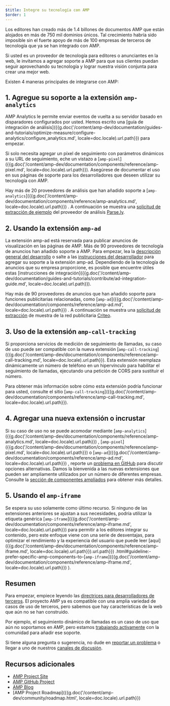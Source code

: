 ```yaml
---
$title: Integre su tecnología con AMP
$order: 1
---
```


Los editores han creado más de 1.4 billones de documentos AMP que están alojados en más de 750 mil dominios únicos. Tal crecimiento habría sido imposible sin el fuerte apoyo de más de 100 empresas de terceros de tecnología que ya se han integrado con AMP.

Si usted es un proveedor de tecnología para editores o anunciantes en la web, le invitamos a agregar soporte a AMP para que sus clientes puedan seguir aprovechando su tecnología y lograr nuestra visión conjunta para crear una mejor web.

Existen 4 maneras principales de integrarse con AMP:

## 1. Agregue su soporte a la extensión `amp-analytics`

AMP Analytics le permite enviar eventos de vuelta a su servidor basado en disparadores configurados por usted. Hemos escrito una [guía de integración de análisis]({{g.doc('/content/amp-dev/documentation/guides-and-tutorials/optimize-measure/configure-analytics/configure_analytics.md', locale=doc.locale).url.path}}) para empezar.

Si solo necesita agregar un píxel de seguimiento con parámetros dinámicos a su URL de seguimiento, eche un vistazo a [`amp-pixel`]({{g.doc('/content/amp-dev/documentation/components/reference/amp-pixel.md', locale=doc.locale).url.path}}). Asegúrese de documentar el uso en sus páginas de soporte para los desarrolladores que deseen utilizar su tecnología con AMP.

Hay más de 20 proveedores de análisis que han añadido soporte a [`amp-analytics`]({{g.doc('/content/amp-dev/documentation/components/reference/amp-analytics.md', locale=doc.locale).url.path}}) . A continuación se muestra una [solicitud de extracción de ejemplo](https://github.com/ampproject/amphtml/pull/1595) del proveedor de análisis [Parse.ly](https://www.parsely.com/help/integration/google-amp/).

## 2. Usando la extensión `amp-ad`

La extensión amp-ad está reservada para publicar anuncios de visualización en las páginas de AMP. Más de 90 proveedores de tecnología de anuncios han añadido soporte a AMP. Para empezar, lea la [descripción general del desarrollo](https://github.com/ampproject/amphtml/tree/master/ads#overview) o salte a las [instrucciones del desarrollador](https://github.com/ampproject/amphtml/tree/master/ads#developer-guidelines-for-a-pull-request) para agregar su soporte a la extensión amp-ad. Dependiendo de la tecnología de anuncios que su empresa proporcione, es posible que encuentre útiles estas [instrucciones de integración]({{g.doc('/content/amp-dev/documentation/guides-and-tutorials/contribute/ad-integration-guide.md', locale=doc.locale).url.path}}).

Hay más de 90 proveedores de anuncios que han añadido soporte para funciones publicitarias relacionadas, como [`amp-ad`]({{g.doc('/content/amp-dev/documentation/components/reference/amp-ad.md', locale=doc.locale).url.path}}) . A continuación se muestra una [solicitud de extracción](https://github.com/ampproject/amphtml/pull/2299) de muestra de la red publicitaria [Criteo](https://github.com/ampproject/amphtml/blob/master/ads/criteo.md).

## 3. Uso de la extensión `amp-call-tracking`

Si proporciona servicios de medición de seguimiento de llamadas, su caso de uso puede ser compatible con la nueva extensión [`amp-call-tracking`]({{g.doc('/content/amp-dev/documentation/components/reference/amp-call-tracking.md', locale=doc.locale).url.path}}). Esta extensión reemplaza dinámicamente un número de teléfono en un hipervínculo para habilitar el seguimiento de llamadas, ejecutando una petición de CORS para sustituir el número.

Para obtener más información sobre cómo esta extensión podría funcionar para usted, consulte el sitio [`amp-call-tracking`]({{g.doc('/content/amp-dev/documentation/components/reference/amp-call-tracking.md', locale=doc.locale).url.path}}).

## 4. Agregar una nueva extensión o incrustar

Si su caso de uso no se puede acomodar mediante [`amp-analytics`]({{g.doc('/content/amp-dev/documentation/components/reference/amp-analytics.md', locale=doc.locale).url.path}}) , [`amp-pixel`]({{g.doc('/content/amp-dev/documentation/components/reference/amp-pixel.md', locale=doc.locale).url.path}}) o [`amp-ad`]({{g.doc('/content/amp-dev/documentation/components/reference/amp-ad.md', locale=doc.locale).url.path}}) , reporte un [problema en GitHub](https://github.com/ampproject/amphtml/issues/new) para discutir opciones alternativas. Damos la bienvenida a las nuevas extensiones que pueden ser ampliamente utilizados por un número de diferentes empresas. Consulte la [sección de componentes ampliados](https://github.com/ampproject/amphtml/blob/master/CONTRIBUTING.md#contributing-extended-components) para obtener más detalles.

## 5. Usando el `amp-iframe`

Se espera su uso solamente como último recurso. Si ninguno de las extensiones anteriores se ajustan a sus necesidades, podría utilizar la etiqueta genérica [`amp-iframe`]({{g.doc('/content/amp-dev/documentation/components/reference/amp-iframe.md', locale=doc.locale).url.path}})  para permitir a los editores integrar su contenido, pero este enfoque viene con una serie de desventajas, para optimizar el rendimiento y la experiencia del usuario que puede leer [aquí]({{g.doc('/content/amp-dev/documentation/components/reference/amp-iframe.md', locale=doc.locale).url.path}}).url.path}}) .html#guideline:-prefer-specific-amp-components-to-[`amp-iframe`]({{g.doc('/content/amp-dev/documentation/components/reference/amp-iframe.md', locale=doc.locale).url.path}}) ).

## Resumen

Para empezar, empiece leyendo las [directrices para desarrolladores de terceros](https://github.com/ampproject/amphtml/blob/master/3p/README.md). El proyecto AMP ya es compatible con una amplia variedad de casos de uso de terceros, pero sabemos que hay características de la web que aún no se han construido.

Por ejemplo, el seguimiento dinámico de llamadas es un caso de uso que aún no soportamos en AMP, pero estamos [trabajando activamente](https://github.com/ampproject/amphtml/issues/5276) con la comunidad para añadir ese soporte.

Si tiene alguna pregunta o sugerencia, no dude en [reportar un problema](https://github.com/ampproject/amphtml/blob/master/CONTRIBUTING.md#filing-issues) o llegar a uno de nuestros [canales de discusión](https://github.com/ampproject/amphtml/blob/master/CONTRIBUTING.md#discussion-channels).

## Recursos adicionales

- [AMP Project Site](https://amp.dev/id/)
- [AMP GitHub Project](https://github.com/ampproject/amphtml)
- [AMP Blog](https://amphtml.wordpress.com/)
- [AMP Project Roadmap]({{g.doc('/content/amp-dev/community/roadmap.html', locale=doc.locale).url.path}})
